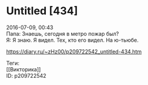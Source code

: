 Untitled [434]
===============

   
 2016-07-09, 00:43   
  Папа: Знаешь, сегодня в метро пожар был?   
 Я: Я знаю. Я видел. Тех, кто его видел. На ю-тьюбе.   
    
 <https://diary.ru/~zHz00/p209722542_untitled-434.htm>   
   
 Теги:   
 [[Викторика]]   
 ID: p209722542